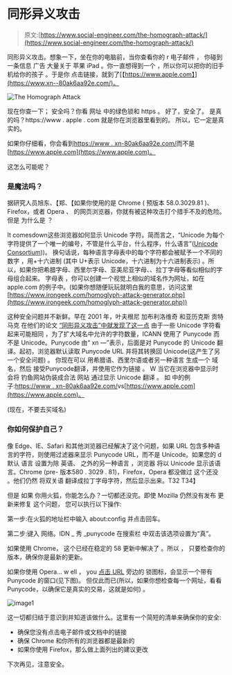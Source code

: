 # 同形异义攻击

> 原文:[https://www.social-engineer.com/the-homograph-attack/](https://www.social-engineer.com/the-homograph-attack/)

同形异义攻击。想象一下，坐在你的电脑前，当你查看你的 r 电子邮件 ， 你碰到 一条信息 广告 大量关于 苹果 iPad 。你一直想得到一个 ，所以你可以把你的旧手机给你的孩子 。于是你 点击链接，就到了[【https://www.apple.com】](https://www.xn--80ak6aa92e.com/)。 

![The Homograph Attack](../Images/29f40de6960f6ee5eb0c276bf123e249.png)

现在你查一下； 安全吗？你看 网址 中的绿色锁和 https 。 好了，安全了。 是真的吗？https://www . apple . com 就是你在浏览器里看到的。 所以，它一定是真实的。  

如果你仔细看，你会看到[https://www . xn-80ak6aa92e.com/](https://www.xn--80ak6aa92e.com/)而不是[https://www.apple.com](https://www.apple.com)。  

这怎么可能呢？  

### 是魔法吗？

据研究人员旭东、【郑、【如果你使用的是 Chrome ( 预版本 58.0.3029.81 )、Firefox，或者 Opera 、 的网页浏览器，你就有被这种攻击打个措手不及的危险。但是 为什么是 ？  

It comesdown这些浏览器如何显示 Unicode 字符。简而言之，“Unicode 为每个字符提供了一个唯一的编号，不管是什么平台，什么程序，什么语言”([Unicode Consortium](https://unicode.org/standard/WhatIsUnicode.html)))。 换句话说，每种语言字母表中的每个字符都会被赋予一个不同的数字 ，用+十六进制 (其中 U+表示 Unicode，十六进制为十六进制表示) 。所以，如果你把希腊字母、西里尔字母、亚美尼亚字母、、拉丁字母等看似相似的字母组合起来。 字母表 ，你可以创建一个视觉上相似的域名作为网址，如在 apple.com 的例子中。(如果你想随便玩玩就明白我的意思，访问这里[https://www.irongeek.com/homoglyph-attack-generator.php](https://www.irongeek.com/homoglyph-attack-generator.php))

这种安全问题并不新鲜。早在 2001 年，叶夫根尼 加布利洛维奇 和亚历克斯 贡特马克 在他们的论文 [“同形异义攻击”中就发现了这一点](http://www.gabrilovich.com/publications/papers/Gabrilovich2002THA.pdf) 由于一些 Unicode 字符看起来可能相同 ，为了扩大域名中允许的字符数量，ICANN 使用了 Punycode 而不是 Unicode。Punycode 由“ xn —”表示，后面是对 Punycode 的 Unicode 翻译。起初，浏览器默认读取 Punycode URL 并将其转换回 Unicode(这产生了另一个安全问题) 。 你现在可以 用希腊语、西里尔语或者另一种语言 生成一个 域名，然后 接受Punycode翻译，并使用它作为链接 。 W 当它在浏览器中显示时 会将 钓鱼网站伪装成合法 网站 通过显示 Unicode 翻译 。 如 中的例子:[https://www . xn-80ak6aa92e.com/](https://www.xn--80ak6aa92e.com/)vs[https://www.apple.com](https://www.apple.com)。  

(现在，不要去买域名)  

### 你如何保护自己？

像 Edge、IE、Safari 和其他浏览器已经解决了这个问题，如果 URL 包含多种语言的字符，则使用过滤器来显示 Punycode URL，而不是 Unicode。如果您的 d 默认 语言 设置为除 英语、 之外的另一种语言 ，浏览器 将以 Unicode 显示该语言。Chrome (pre- 版本580 . 3029 . 81)，Firefox，Opera 都没做过 这个还没 。他们仍然 将双关语 翻译成拉丁字母字符，然后显示出来。T32
T34】

但是 如果 你用火狐，你能怎么办？一切都还没完。即使 Mozilla 仍然没有发布 更新来修复 这个问题， 您可以执行以下操作:  

第一步:在火狐的地址栏中输入 about:config 并点击回车。

第二步:键入 网络。IDN _ 秀 _punycode 在搜索栏 中双击该选项设置为“真”。  

如果使用 Chrome， 这个已经在稳定的 58 更新中解决了 。所以 ， 只要检查你的版本，确保你是最新的更新。  

如果你使用 Opera… w ell ， you [点击 URL](https://forums.opera.com/discussion/1883468/can-opera-be-made-to-show-punycode/p1) 旁边的 锁图标，会显示一个带有 Punycode 的窗口(见下图)。 但仅此而已(所以，如果你想检查每一个网址，看看 Punycode，以确保它是真实的交易，这就是如何) 。

![image1](../Images/2c1cfbf3c344771b0b2cba8b70002d11.png)

这一切都归结于意识到并知道该做什么。这里有一个简短的清单来确保你的安全:

*   确保您没有点击电子邮件或文档中的链接
*   确保 Chrome 和你所有的浏览器都是最新的
*   如果你使用 Firefox，那么做上面列出的建议更改  

下次再见，注意安全。